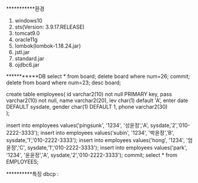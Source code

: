 ***********환경
1. windows10
2. sts(Version: 3.9.17.RELEASE)
3. tomcat9.0
4. oracle11g
5. lombok(lombok-1.18.24.jar)
6. jstl.jar
7. standard.jar
8. ojdbc6.jar



***********DB
select * from board;
delete board where num=26;
commit;
delete from board where num=23;
desc board;

create table employees(
    id varchar2(10) not null PRIMARY key,
    pass varchar2(10) not null,
    name varchar2(20),
    lev char(1) default 'A',
    enter date DEFAULT sysdate,
    gender char(1) DEFAULT 1,
    phone varchar2(30)    
);

insert into employees values('pingsunk', '1234', '성윤정','A', sysdate,'2','010-2222-3333');
insert into employees values('subin', '1234', '박윤정','B', sysdate,'1','010-2222-3333');
insert into employees values('hong', '1234', '엄윤정','C', sysdate,'1','010-2222-3333');
insert into employees values('park', '1234', '윤윤정','A', sysdate,'2','010-2222-3333');
commit;
select * from EMPLOYEES;

**********특징
dbcp : 
<Resource auth="Container"
						driverClassName="oracle.jdbc.OracleDriver" maxIdle="10"
						maxTotal="20" maxWaitMillis="-1" name="jdbc/myoracle"
						password="tiger" type="javax.sql.DataSource"
						url="jdbc:oracle:thin:@127.0.0.1:1521:xe" username="scott" />
